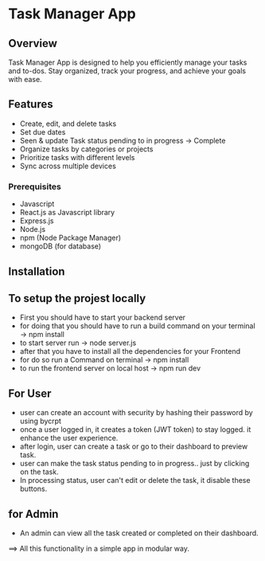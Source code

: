 # Task Manager App

## Overview
Task Manager App is designed to help you efficiently manage your tasks and to-dos. Stay organized, track your progress, and achieve your goals with ease.

## Features
- Create, edit, and delete tasks
- Set due dates
- Seen & update Task status pending to in progress -> Complete
- Organize tasks by categories or projects
- Prioritize tasks with different levels
- Sync across multiple devices

### Prerequisites
- Javascript
- React.js as Javascript library
- Express.js
- Node.js
- npm (Node Package Manager)
- mongoDB (for database)

## Installation
 ## To setup the projest locally 
- First you should have to start your backend server
- for doing that you should have to run a build command on your terminal -> npm install
- to start server run -> node server.js
- after that you have to install all the dependencies for your Frontend
- for do so run a Command on terminal -> npm install
- to run the frontend server on local host -> npm run dev

## For User 
- user can create an account with security by hashing their password by using bycrpt
- once a user logged in, it creates a token (JWT token) to stay logged. it enhance the user experience.
- after login, user can create a task or go to their dashboard to preview task.
- user can make the task status pending to in progress.. just by clicking on the task.
- In processing status, user can't edit or delete the task, it disable these buttons.

## for Admin 
- An admin can view all the task created or completed on their dashboard.

==> All this functionality in a simple app in modular way.




